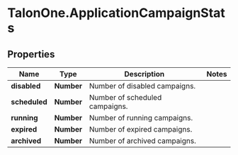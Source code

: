# TalonOne.ApplicationCampaignStats

## Properties

Name | Type | Description | Notes
------------ | ------------- | ------------- | -------------
**disabled** | **Number** | Number of disabled campaigns. | 
**scheduled** | **Number** | Number of scheduled campaigns. | 
**running** | **Number** | Number of running campaigns. | 
**expired** | **Number** | Number of expired campaigns. | 
**archived** | **Number** | Number of archived campaigns. | 


